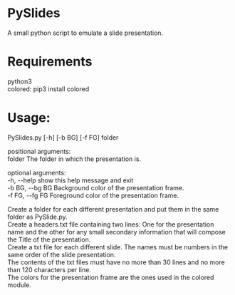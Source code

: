 # PySlides
A small python script to emulate a slide presentation.

# Requirements
python3  
colored: pip3 install colored  

# Usage:
PySlides.py [-h] [-b BG] [-f FG] folder  
  
positional arguments:  
  folder          The folder in which the presentation is.  
  
optional arguments:  
  -h, --help      show this help message and exit  
  -b BG, --bg BG  Background color of the presentation frame.  
  -f FG, --fg FG  Foreground color of the presentation frame.  
  
Create a folder for each different presentation and put them in the same folder as PySlide.py.  
Create a headers.txt file containing two lines: One for the presentation name and the other for any small secondary information that will compose the Title of the presentation.  
Create a txt file for each different slide. The names must be numbers in the same order of the slide presentation.  
The contents of the txt files must have no more than 30 lines and no more than 120 characters per line.  
The colors for the presentation frame are the ones used in the colored module.  
